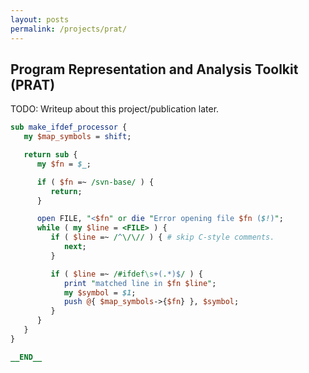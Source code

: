 ```yaml
---
layout: posts
permalink: /projects/prat/
---
```


## Program Representation and Analysis Toolkit (PRAT)

TODO: Writeup about this project/publication later.

```perl
sub make_ifdef_processor {
   my $map_symbols = shift;

   return sub {
      my $fn = $_;

      if ( $fn =~ /svn-base/ ) {
         return;
      }

      open FILE, "<$fn" or die "Error opening file $fn ($!)";
      while ( my $line = <FILE> ) {
         if ( $line =~ /^\/\// ) { # skip C-style comments.
            next;
         }

         if ( $line =~ /#ifdef\s+(.*)$/ ) {
            print "matched line in $fn $line";
            my $symbol = $1;
            push @{ $map_symbols->{$fn} }, $symbol;
         }
      }
   }
}

__END__
```
